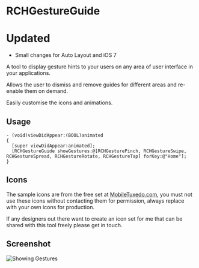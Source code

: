 RCHGestureGuide
===============

# Updated

* Small changes for Auto Layout and iOS 7


A tool to display gesture hints to your users on any area of user interface in your applications.

Allows the user to dismiss and remove guides for different areas and re-enable them on demand.

Easily customise the icons and animations.

## Usage

    - (void)viewDidAppear:(BOOL)animated
    {
      [super viewDidAppear:animated];
      [RCHGestureGuide showGestures:@[RCHGesturePinch, RCHGestureSwipe, RCHGestureSpread, RCHGestureRotate, RCHGestureTap] forKey:@"Home"];
    }

## Icons

The sample icons are from the free set at [MobileTuxedo.com](http://mobiletuxedo.com), you must not use these icons without contacting them for permission, always replace with your own icons for production.

If any designers out there want to create an icon set for me that can be shared with this tool freely please get in touch.

## Screenshot

![Showing Gestures](https://raw.github.com/robinhayward/RCHGestureGuide/master/screenshots/screenshot.png)
